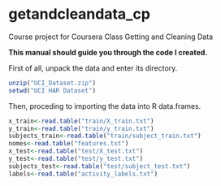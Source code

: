 # getandcleandata_cp
Course project for Coursera Class Getting and Cleaning Data

**This manual should guide you through the code I created.**

First of all, unpack the data and enter its directory.
```R
unzip("UCI_Dataset.zip")
setwd("UCI HAR Dataset")
```
Then, proceding to importing the data into R data.frames.
```R
x_train<-read.table("train/X_train.txt")
y_train<-read.table("train/y_train.txt")
subjects_train<-read.table("train/subject_train.txt")
nomes<-read.table("features.txt")
x_test<-read.table("test/X_test.txt")
y_test<-read.table("test/y_test.txt")
subjects_test<-read.table("test/subject_test.txt")
labels<-read.table("activity_labels.txt")
```
